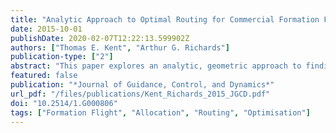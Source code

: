 ```yaml
---
title: "Analytic Approach to Optimal Routing for Commercial Formation Flight"
date: 2015-10-01
publishDate: 2020-02-07T12:22:13.599902Z
authors: ["Thomas E. Kent", "Arthur G. Richards"]
publication-type: ["2"]
abstract: "This paper explores an analytic, geometric approach to finding optimal routes for commercial formation flight. A weighted extension of the classical Fermat point problem is used to develop a scalable methodology for the formation routing problem, enabling quick calculation of formation costs. This rapid evaluation allows the large-scale fleet assignment problem to be solved via a mixed integer linear program in reasonable time. Weighting schemes for aircraft performance characteristics are first introduced and then extended to allow for differential rates of fuel burn. Finally, a case study for 210 transatlantic flight routes is presented, with results showing possible average fuel-burn savings against solo flight of around 8.7% for formations of two and 13.1% for formations of up to three."
featured: false
publication: "*Journal of Guidance, Control, and Dynamics*"
url_pdf: "/files/publications/Kent_Richards_2015_JGCD.pdf"
doi: "10.2514/1.G000806"
tags: ["Formation Flight", "Allocation", "Routing", "Optimisation"]
---
```


